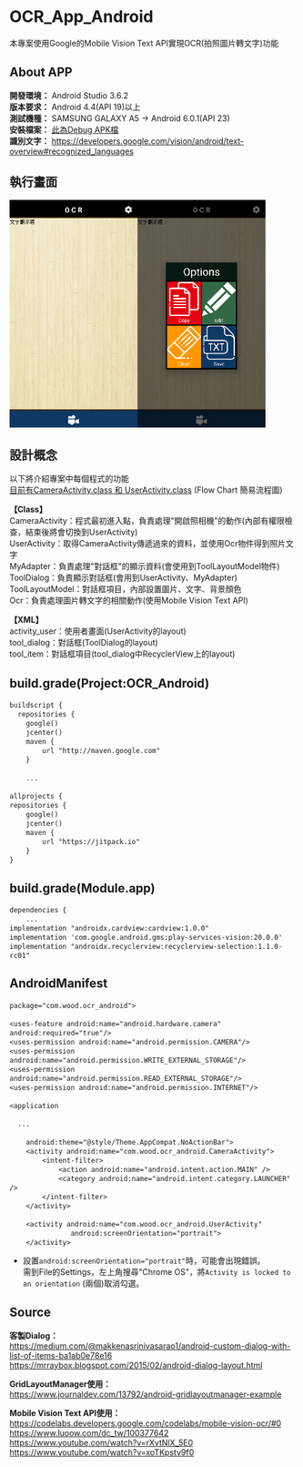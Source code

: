 OCR_App_Android
===
本專案使用Google的Mobile Vision Text API實現OCR(拍照圖片轉文字)功能

About APP
---
**開發環境：** Android Studio 3.6.2 \
**版本要求：** Android 4.4(API 19)以上 \
**測試機種：** SAMSUNG GALAXY A5 -> Android 6.0.1(API 23)\
**安裝檔案：** [此為Debug APK檔](https://github.com/kikihayashi/OCR_App_Android/raw/master/OCR_App_Android.apk) \
**識別文字：** https://developers.google.com/vision/android/text-overview#recognized_languages 


執行畫面
---
![image](https://github.com/kikihayashi/OCR_App_Android/blob/master/test0.png) 

設計概念
---
以下將介紹專案中每個程式的功能 \
 [目前有CameraActivity.class 和 UserActivity.class](https://github.com/kikihayashi/OCR_App_Android/blob/master/Flow%20Chart.pdf) (Flow Chart 簡易流程圖) 

**【Class】**\
CameraActivity：程式最初進入點，負責處理"開啟照相機"的動作(內部有權限檢查，結束後將會切換到UserActivity) \
UserActivity：取得CameraActivity傳遞過來的資料，並使用Ocr物件得到照片文字 \
MyAdapter：負責處理"對話框"的顯示資料(會使用到ToolLayoutModel物件) \
ToolDialog：負責顯示對話框(會用到UserActivity、MyAdapter) \
ToolLayoutModel：對話框項目，內部設置圖片、文字、背景顏色 \
Ocr：負責處理圖片轉文字的相關動作(使用Mobile Vision Text API)

**【XML】**\
activity_user：使用者畫面(UserActivity的layout) \
tool_dialog：對話框(ToolDialog的layout) \
tool_item：對話框項目(tool_dialog中RecyclerView上的layout)

build.grade(Project:OCR_Android)
---
    buildscript {
      repositories {
        google()
        jcenter()
        maven {
            url "http://maven.google.com"
        }    
        
        ...
        
    allprojects {
    repositories {
        google()
        jcenter()
        maven {
            url "https://jitpack.io"
        }
    }

build.grade(Module.app)
---
    dependencies {
        ...  
    implementation "androidx.cardview:cardview:1.0.0"
    implementation 'com.google.android.gms:play-services-vision:20.0.0'
    implementation "androidx.recyclerview:recyclerview-selection:1.1.0-rc01"
    

AndroidManifest
---
    package="com.wood.ocr_android">

    <uses-feature android:name="android.hardware.camera" android:required="true"/>
    <uses-permission android:name="android.permission.CAMERA"/>
    <uses-permission android:name="android.permission.WRITE_EXTERNAL_STORAGE"/>
    <uses-permission android:name="android.permission.READ_EXTERNAL_STORAGE"/>
    <uses-permission android:name="android.permission.INTERNET"/>

    <application
    
      ...
      
        android:theme="@style/Theme.AppCompat.NoActionBar">
        <activity android:name="com.wood.ocr_android.CameraActivity">
            <intent-filter>
                <action android:name="android.intent.action.MAIN" />
                <category android:name="android.intent.category.LAUNCHER" />
            </intent-filter>
        </activity>

        <activity android:name="com.wood.ocr_android.UserActivity"
                   android:screenOrientation="portrait">
        </activity>     
          
+ 設置`android:screenOrientation="portrait"`時，可能會出現錯誤。\
需到File的Settings，左上角搜尋"Chrome OS"，將`Activity is locked to an orientation` (兩個)取消勾選。



Source
---
**客製Dialog：**\
https://medium.com/@makkenasrinivasarao1/android-custom-dialog-with-list-of-items-ba1ab0e78e16 \
https://mrraybox.blogspot.com/2015/02/android-dialog-layout.html

**GridLayoutManager使用：**\
https://www.journaldev.com/13792/android-gridlayoutmanager-example

**Mobile Vision Text API使用：**\
https://codelabs.developers.google.com/codelabs/mobile-vision-ocr/#0 \
https://www.luoow.com/dc_tw/100377642 \
https://www.youtube.com/watch?v=rXvtNlX_5E0 \
https://www.youtube.com/watch?v=xoTKpstv9f0
